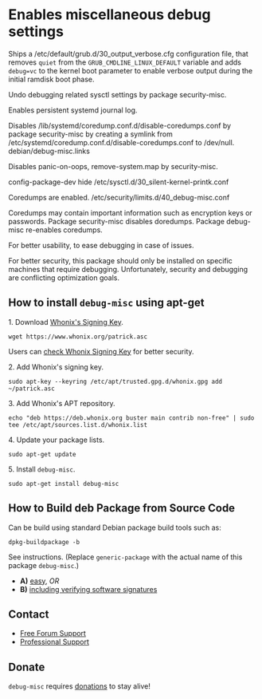 # Enables miscellaneous debug settings #

Ships a /etc/default/grub.d/30_output_verbose.cfg configuration file, that
removes `quiet` from the `GRUB_CMDLINE_LINUX_DEFAULT` variable and adds
`debug=vc` to the kernel boot parameter to enable verbose output during the
initial ramdisk boot phase.

Undo debugging related sysctl settings by package security-misc.

Enables persistent systemd journal log.

Disables /lib/systemd/coredump.conf.d/disable-coredumps.conf by package
security-misc by creating a symlink from
/etc/systemd/coredump.conf.d/disable-coredumps.conf to /dev/null.
debian/debug-misc.links

Disables panic-on-oops, remove-system.map by security-misc.

config-package-dev hide /etc/sysctl.d/30_silent-kernel-printk.conf

Coredumps are enabled.
/etc/security/limits.d/40_debug-misc.conf

Coredumps may contain important information such as encryption keys or
passwords. Package security-misc disables doredumps. Package debug-misc
re-enables coredumps.

For better usability, to ease debugging in case of issues.

For better security, this package should only be installed on specific
machines that require debugging. Unfortunately, security and debugging are
conflicting optimization goals.
## How to install `debug-misc` using apt-get ##

1\. Download [Whonix's Signing Key]().

```
wget https://www.whonix.org/patrick.asc
```

Users can [check Whonix Signing Key](https://www.whonix.org/wiki/Whonix_Signing_Key) for better security.

2\. Add Whonix's signing key.

```
sudo apt-key --keyring /etc/apt/trusted.gpg.d/whonix.gpg add ~/patrick.asc
```

3\. Add Whonix's APT repository.

```
echo "deb https://deb.whonix.org buster main contrib non-free" | sudo tee /etc/apt/sources.list.d/whonix.list
```

4\. Update your package lists.

```
sudo apt-get update
```

5\. Install `debug-misc`.

```
sudo apt-get install debug-misc
```

## How to Build deb Package from Source Code ##

Can be build using standard Debian package build tools such as:

```
dpkg-buildpackage -b
```

See instructions. (Replace `generic-package` with the actual name of this package `debug-misc`.)

* **A)** [easy](https://www.whonix.org/wiki/Dev/Build_Documentation/generic-package/easy), _OR_
* **B)** [including verifying software signatures](https://www.whonix.org/wiki/Dev/Build_Documentation/generic-package)

## Contact ##

* [Free Forum Support](https://forums.whonix.org)
* [Professional Support](https://www.whonix.org/wiki/Professional_Support)

## Donate ##

`debug-misc` requires [donations](https://www.whonix.org/wiki/Donate) to stay alive!
